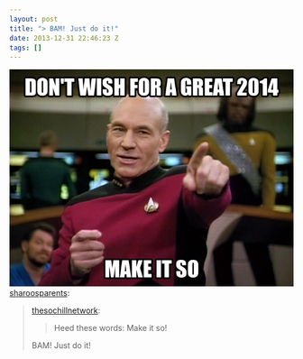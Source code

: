 ```yaml
---
layout: post
title: "> BAM! Just do it!"
date: 2013-12-31 22:46:23 Z
tags: []
---
```

![](/media/2013/12/71789952342.png)
[sharoosparents](http://sharoosparents.tumblr.com/post/71769635221/thesochillnetwork-heed-these-words-make-it):

> [thesochillnetwork](http://www.thesochillnetwork.com/post/71764329985/heed-these-words-make-it-so):
> 
> > Heed these words: Make it so!
> 
> BAM! Just do it!

